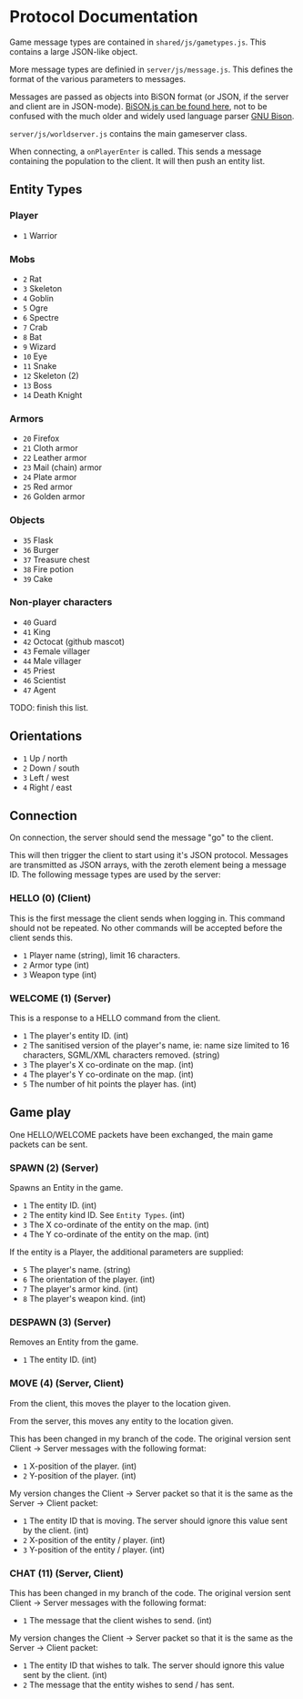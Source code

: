 # Protocol Documentation #

Game message types are contained in `shared/js/gametypes.js`.  This contains a large JSON-like object.

More message types are definied in `server/js/message.js`.  This defines the format of the various parameters to messages.

Messages are passed as objects into BiSON format (or JSON, if the server and client are in JSON-mode).  [BiSON.js can be found here](https://github.com/BonsaiDen/BiSON.js), not to be confused with the much older and widely used language parser [GNU Bison](http://www.gnu.org/software/bison/).

`server/js/worldserver.js` contains the main gameserver class.

When connecting, a `onPlayerEnter` is called.  This sends a message containing the population to the client.  It will then push an entity list.

## Entity Types ##

### Player ###

* `1` Warrior

### Mobs ###

* `2` Rat
* `3` Skeleton
* `4` Goblin
* `5` Ogre
* `6` Spectre
* `7` Crab
* `8` Bat
* `9` Wizard
* `10` Eye
* `11` Snake
* `12` Skeleton (2)
* `13` Boss
* `14` Death Knight

### Armors ###

* `20` Firefox
* `21` Cloth armor
* `22` Leather armor
* `23` Mail (chain) armor
* `24` Plate armor
* `25` Red armor
* `26` Golden armor

### Objects ###

* `35` Flask
* `36` Burger
* `37` Treasure chest
* `38` Fire potion
* `39` Cake

### Non-player characters ###

* `40` Guard
* `41` King
* `42` Octocat (github mascot)
* `43` Female villager
* `44` Male villager
* `45` Priest
* `46` Scientist
* `47` Agent

TODO: finish this list.

## Orientations ##

* `1` Up / north
* `2` Down / south
* `3` Left / west
* `4` Right / east

## Connection ##

On connection, the server should send the message "go" to the client.

This will then trigger the client to start using it's JSON protocol.  Messages are transmitted as JSON arrays, with the zeroth element being a message ID.  The following message types are used by the server:

### HELLO (0) (Client) ###

This is the first message the client sends when logging in.  This command should not be repeated.  No other commands will be accepted before the client sends this.

* `1` Player name (string), limit 16 characters.
* `2` Armor type (int)
* `3` Weapon type (int)

### WELCOME (1) (Server) ###

This is a response to a HELLO command from the client.

* `1` The player's entity ID. (int)
* `2` The sanitised version of the player's name, ie: name size limited to 16 characters, SGML/XML characters removed. (string)
* `3` The player's X co-ordinate on the map. (int)
* `4` The player's Y co-ordinate on the map. (int)
* `5` The number of hit points the player has. (int)

## Game play ##

One HELLO/WELCOME packets have been exchanged, the main game packets can be sent.

### SPAWN (2) (Server) ###

Spawns an Entity in the game.

* `1` The entity ID. (int)
* `2` The entity kind ID.  See `Entity Types`. (int)
* `3` The X co-ordinate of the entity on the map. (int)
* `4` The Y co-ordinate of the entity on the map. (int)

If the entity is a Player, the additional parameters are supplied:

* `5` The player's name. (string)
* `6` The orientation of the player. (int)
* `7` The player's armor kind. (int)
* `8` The player's weapon kind. (int)

### DESPAWN (3) (Server) ###

Removes an Entity from the game.

* `1` The entity ID. (int)

### MOVE (4) (Server, Client) ###

From the client, this moves the player to the location given.

From the server, this moves any entity to the location given.

This has been changed in my branch of the code.   The original version sent Client -> Server messages with the following format:

* `1` X-position of the player. (int)
* `2` Y-position of the player. (int)

My version changes the Client -> Server packet so that it is the same as the Server -> Client packet:

* `1` The entity ID that is moving.  The server should ignore this value sent by the client. (int)
* `2` X-position of the entity / player. (int)
* `3` Y-position of the entity / player. (int)

### CHAT (11) (Server, Client) ###

This has been changed in my branch of the code.  The original version sent Client -> Server messages with the following format:

* `1` The message that the client wishes to send. (int)

My version changes the Client -> Server packet so that it is the same as the Server -> Client packet:

* `1` The entity ID that wishes to talk.  The server should ignore this value sent by the client. (int)
* `2` The message that the entity wishes to send / has sent.
